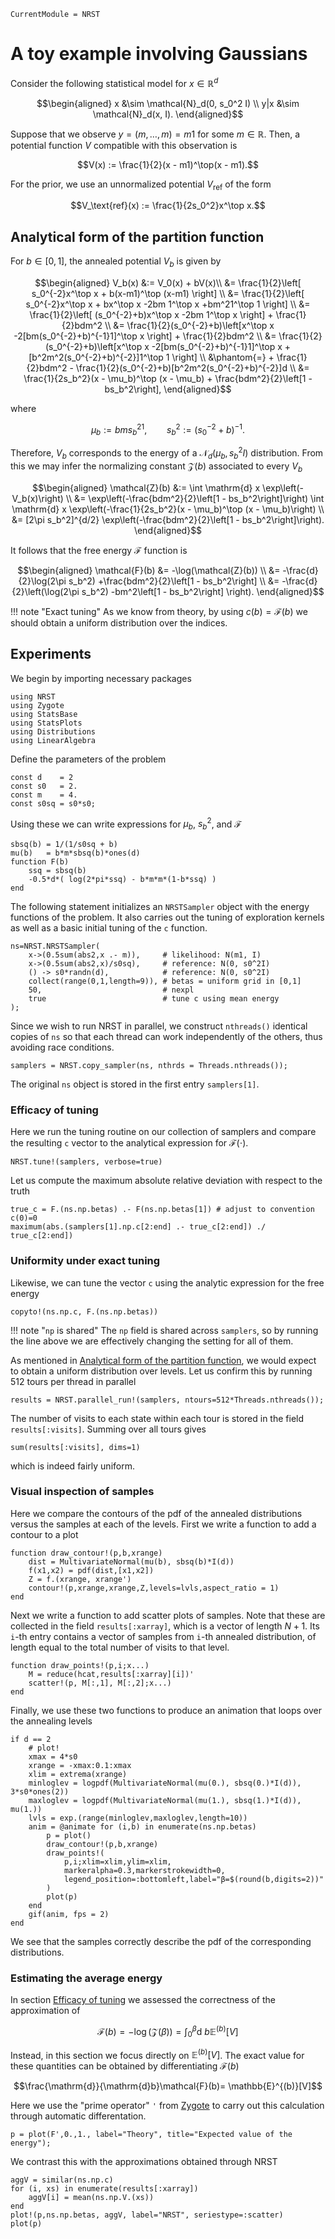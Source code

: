 ```@meta
CurrentModule = NRST
```

# A toy example involving Gaussians

Consider the following statistical model for $x\in\mathbb{R}^d$
```math
\begin{aligned}
x   &\sim \mathcal{N}_d(0, s_0^2 I) \\
y|x &\sim \mathcal{N}_d(x, I).
\end{aligned}
```
Suppose that we observe $y = (m,\dots,m) = m1$ for some $m \in \mathbb{R}$. Then, a potential function $V$ compatible with this observation is
```math
V(x) := \frac{1}{2}(x - m1)^\top(x - m1).
```
For the prior, we use an unnormalized potential $V_\text{ref}$ of the form
```math
V_\text{ref}(x) := \frac{1}{2s_0^2}x^\top x.
```

## Analytical form of the partition function

For $b\in[0,1]$, the annealed potential $V_b$ is given by
```math
\begin{aligned}
V_b(x) &:= V_0(x) + bV(x)\\
&= \frac{1}{2}\left[ s_0^{-2}x^\top x  + b(x-m1)^\top (x-m1) \right] \\
&= \frac{1}{2}\left[ s_0^{-2}x^\top x  + bx^\top x -2bm 1^\top x +bm^21^\top 1 \right] \\
&= \frac{1}{2}\left[ (s_0^{-2}+b)x^\top x  -2bm 1^\top x  \right] + \frac{1}{2}bdm^2 \\
&= \frac{1}{2}(s_0^{-2}+b)\left[x^\top x  -2[bm(s_0^{-2}+b)^{-1}1]^\top x  \right] + \frac{1}{2}bdm^2 \\
&= \frac{1}{2}(s_0^{-2}+b)\left[x^\top x  -2[bm(s_0^{-2}+b)^{-1}1]^\top x  + [b^2m^2(s_0^{-2}+b)^{-2}]1^\top 1 \right] \\
&\phantom{=} + \frac{1}{2}bdm^2 -  \frac{1}{2}(s_0^{-2}+b)[b^2m^2(s_0^{-2}+b)^{-2}]d \\
&= \frac{1}{2s_b^2}(x - \mu_b)^\top (x - \mu_b) + \frac{bdm^2}{2}\left[1 - bs_b^2\right],
\end{aligned}
```
where
```math
\mu_b := bms_b^21, \qquad s_b^2 := (s_0^{-2}+b)^{-1}.
```
Therefore, $V_b$ corresponds to the energy of a $\mathcal{N}_d(\mu_b, s_b^2I )$ distribution. From this we may infer the normalizing constant $\mathcal{Z}(b)$ associated to every $V_b$
```math
\begin{aligned}
\mathcal{Z}(b) &:= \int \mathrm{d} x \exp\left(-V_b(x)\right) \\
&= \exp\left(-\frac{bdm^2}{2}\left[1 - bs_b^2\right]\right) \int \mathrm{d} x \exp\left(-\frac{1}{2s_b^2}(x - \mu_b)^\top (x - \mu_b)\right) \\
&= [2\pi s_b^2]^{d/2} \exp\left(-\frac{bdm^2}{2}\left[1 - bs_b^2\right]\right).
\end{aligned}
```
It follows that the free energy $\mathcal{F}$ function is
```math
\begin{aligned}
\mathcal{F}(b) &= -\log(\mathcal{Z}(b)) \\
&= -\frac{d}{2}\log(2\pi s_b^2) +\frac{bdm^2}{2}\left[1 - bs_b^2\right] \\
&= -\frac{d}{2}\left(\log(2\pi s_b^2) -bm^2\left[1 - bs_b^2\right] \right).
\end{aligned}
```

!!! note "Exact tuning"
    As we know from theory, by using $c(b) = \mathcal{F}(b)$ we should obtain a uniform distribution over the indices.


## Experiments

We begin by importing necessary packages
```@example tg
using NRST
using Zygote
using StatsBase
using StatsPlots
using Distributions
using LinearAlgebra
```
Define the parameters of the problem
```@example tg; continued = true
const d    = 2
const s0   = 2.
const m    = 4.
const s0sq = s0*s0;
```
Using these we can write expressions for $\mu_b$, $s_b^2$, and $\mathcal{F}$
```@example tg; continued = true
sbsq(b) = 1/(1/s0sq + b)
mu(b)   = b*m*sbsq(b)*ones(d)
function F(b)
    ssq = sbsq(b)
    -0.5*d*( log(2*pi*ssq) - b*m*m*(1-b*ssq) )
end
```
The following statement initializes an `NRSTSampler` object with the energy functions of the problem. It also carries out the tuning of exploration kernels as well as a basic initial tuning of the `c` function.
```@example tg; continued = true
ns=NRST.NRSTSampler(
    x->(0.5sum(abs2,x .- m)),     # likelihood: N(m1, I)
    x->(0.5sum(abs2,x)/s0sq),     # reference: N(0, s0^2I)
    () -> s0*randn(d),            # reference: N(0, s0^2I)
    collect(range(0,1,length=9)), # betas = uniform grid in [0,1]
    50,                           # nexpl
    true                          # tune c using mean energy
);
```
Since we wish to run NRST in parallel, we construct `nthreads()` identical copies of `ns` so that each thread can work independently of the others, thus avoiding race conditions.
```@example tg; continued = true
samplers = NRST.copy_sampler(ns, nthrds = Threads.nthreads());
```
The original `ns` object is stored in the first entry `samplers[1]`.


### Efficacy of tuning

Here we run the tuning routine on our collection of samplers and compare the resulting `c` vector to the analytical expression for $\mathcal{F}(\cdot)$.
```@example tg; continued = false
NRST.tune!(samplers, verbose=true)
```
Let us compute the maximum absolute relative deviation with respect to the truth
```@example tg
true_c = F.(ns.np.betas) .- F(ns.np.betas[1]) # adjust to convention c(0)=0
maximum(abs.(samplers[1].np.c[2:end] .- true_c[2:end]) ./ true_c[2:end])
```

### Uniformity under exact tuning

Likewise, we can tune the vector `c` using the analytic expression for the free energy
```@example tg
copyto!(ns.np.c, F.(ns.np.betas))
```

!!! note "`np` is shared"
    The `np` field is shared across `samplers`, so by running the line above we are effectively changing the setting for all of them.

As mentioned in [Analytical form of the partition function](@ref), we would expect to obtain a uniform distribution over levels. Let us confirm this by running 512 tours per thread in parallel
```@example tg
results = NRST.parallel_run!(samplers, ntours=512*Threads.nthreads());
```
The number of visits to each state within each tour is stored in the field `results[:visits]`. Summing over all tours gives
```@example tg
sum(results[:visits], dims=1)
```
which is indeed fairly uniform.


### Visual inspection of samples

Here we compare the contours of the pdf of the annealed distributions versus the samples at each of the levels. First we write a function to add a contour to a plot
```@example tg
function draw_contour!(p,b,xrange)
    dist = MultivariateNormal(mu(b), sbsq(b)*I(d))
    f(x1,x2) = pdf(dist,[x1,x2])
    Z = f.(xrange, xrange')
    contour!(p,xrange,xrange,Z,levels=lvls,aspect_ratio = 1)
end
```
Next we write a function to add scatter plots of samples. Note that these are collected in the field `results[:xarray]`, which is a vector of length $N+1$. Its `i`-th entry contains a vector of samples from `i`-th annealed distribution, of length equal to the total number of visits to that level.
```@example tg
function draw_points!(p,i;x...)
    M = reduce(hcat,results[:xarray][i])'
    scatter!(p, M[:,1], M[:,2];x...)
end
```
Finally, we use these two functions to produce an animation that loops over the annealing levels
```@example tg
if d == 2
    # plot!
    xmax = 4*s0
    xrange = -xmax:0.1:xmax
    xlim = extrema(xrange)
    minloglev = logpdf(MultivariateNormal(mu(0.), sbsq(0.)*I(d)), 3*s0*ones(2))
    maxloglev = logpdf(MultivariateNormal(mu(1.), sbsq(1.)*I(d)), mu(1.))
    lvls = exp.(range(minloglev,maxloglev,length=10))
    anim = @animate for (i,b) in enumerate(ns.np.betas)
        p = plot()
        draw_contour!(p,b,xrange)
        draw_points!(
            p,i;xlim=xlim,ylim=xlim,
            markeralpha=0.3,markerstrokewidth=0,
            legend_position=:bottomleft,label="β=$(round(b,digits=2))"
        )
        plot(p)
    end
    gif(anim, fps = 2)
end
```
We see that the samples correctly describe the pdf of the corresponding distributions.


### Estimating the average energy

In section [Efficacy of tuning](@ref) we assessed the correctness of the approximation of
```math
\mathcal{F}(b)=-\log(\mathcal{Z}(\beta)) = \int_0^\beta \mathrm{d}\ b \mathbb{E}^{(b)}[V]
```
Instead, in this section we focus directly on $\mathbb{E}^{(b)}[V]$. The exact value for these quantities can be obtained by differentiating $\mathcal{F}(b)$
```math
\frac{\mathrm{d}}{\mathrm{d}b}\mathcal{F}(b)= \mathbb{E}^{(b)}[V]
```
Here we use the "prime operator" `'` from [Zygote](https://fluxml.ai/Zygote.jl/) to carry out this calculation through automatic differentation.
```@example tg; continued = true
p = plot(F',0.,1., label="Theory", title="Expected value of the energy");
```
We contrast this with the approximations obtained through NRST
```@example tg; continued = false
aggV = similar(ns.np.c)
for (i, xs) in enumerate(results[:xarray])
    aggV[i] = mean(ns.np.V.(xs))
end
plot!(p,ns.np.betas, aggV, label="NRST", seriestype=:scatter)
plot(p)
```
